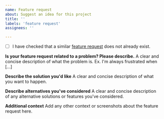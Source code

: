 ```yaml
---
name: Feature request
about: Suggest an idea for this project
title: ''
labels: 'feature request'
assignees: ''

---
```


 - [ ] I have checked that a similar [feature request](https://github.com/Genymobile/scrcpy/issues?q=is%3Aopen+is%3Aissue+label%3A%22feature+request%22) does not already exist.

**Is your feature request related to a problem? Please describe.**
A clear and concise description of what the problem is. Ex. I'm always frustrated when [...]

**Describe the solution you'd like**
A clear and concise description of what you want to happen.

**Describe alternatives you've considered**
A clear and concise description of any alternative solutions or features you've considered.

**Additional context**
Add any other context or screenshots about the feature request here.
